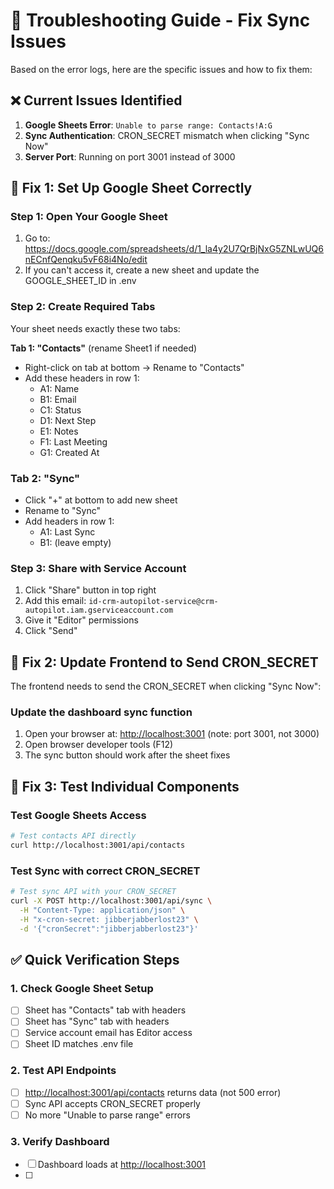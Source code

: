 # 🚨 Troubleshooting Guide - Fix Sync Issues

Based on the error logs, here are the specific issues and how to fix them:

## ❌ **Current Issues Identified**

1. **Google Sheets Error**: `Unable to parse range: Contacts!A:G`
2. **Sync Authentication**: CRON_SECRET mismatch when clicking "Sync Now"
3. **Server Port**: Running on port 3001 instead of 3000

## 🔧 **Fix 1: Set Up Google Sheet Correctly**

### Step 1: Open Your Google Sheet

1. Go to: <https://docs.google.com/spreadsheets/d/1_la4y2U7QrBjNxG5ZNLwUQ6nECnfQenqku5vF68i4No/edit>
2. If you can't access it, create a new sheet and update the GOOGLE_SHEET_ID in .env

### Step 2: Create Required Tabs

Your sheet needs exactly these two tabs:

**Tab 1: "Contacts"** (rename Sheet1 if needed)

- Right-click on tab at bottom → Rename to "Contacts"
- Add these headers in row 1:
  - A1: Name
  - B1: Email
  - C1: Status
  - D1: Next Step
  - E1: Notes
  - F1: Last Meeting
  - G1: Created At

### Tab 2: "Sync"

- Click "+" at bottom to add new sheet
- Rename to "Sync"
- Add headers in row 1:
  - A1: Last Sync
  - B1: (leave empty)

### Step 3: Share with Service Account

1. Click "Share" button in top right
2. Add this email: `id-crm-autopilot-service@crm-autopilot.iam.gserviceaccount.com`
3. Give it "Editor" permissions
4. Click "Send"

## 🔧 **Fix 2: Update Frontend to Send CRON_SECRET**

The frontend needs to send the CRON_SECRET when clicking "Sync Now":

### Update the dashboard sync function

1. Open your browser at: <http://localhost:3001> (note: port 3001, not 3000)
2. Open browser developer tools (F12)
3. The sync button should work after the sheet fixes

## 🔧 **Fix 3: Test Individual Components**

### Test Google Sheets Access

```bash
# Test contacts API directly
curl http://localhost:3001/api/contacts
```

### Test Sync with correct CRON_SECRET

```bash
# Test sync API with your CRON_SECRET
curl -X POST http://localhost:3001/api/sync \
  -H "Content-Type: application/json" \
  -H "x-cron-secret: jibberjabberlost23" \
  -d '{"cronSecret":"jibberjabberlost23"}'
```

## ✅ **Quick Verification Steps**

### 1. Check Google Sheet Setup

- [ ] Sheet has "Contacts" tab with headers
- [ ] Sheet has "Sync" tab with headers  
- [ ] Service account email has Editor access
- [ ] Sheet ID matches .env file

### 2. Test API Endpoints

- [ ] <http://localhost:3001/api/contacts> returns data (not 500 error)
- [ ] Sync API accepts CRON_SECRET properly
- [ ] No more "Unable to parse range" errors

### 3. Verify Dashboard

- [ ] Dashboard loads at <http://localhost:3001>
- [ ]
